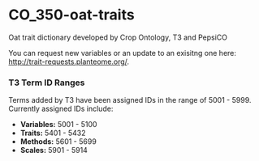 # CO_350-oat-traits
Oat trait dictionary developed by Crop Ontology, T3 and PepsiCO

You can request new variables or an update to an exisitng one here: http://trait-requests.planteome.org/. 

### T3 Term ID Ranges

Terms added by T3 have been assigned IDs in the range of 5001 - 5999.  Currently 
assigned IDs include:

  - **Variables:** 5001 - 5100
  - **Traits:** 5401 - 5432
  - **Methods:** 5601 - 5699
  - **Scales:** 5901 - 5914
